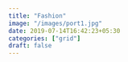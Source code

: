 ```yaml
---
title: "Fashion"
image: "/images/port1.jpg"
date: 2019-07-14T16:42:23+05:30
categories: ["grid"]
draft: false
---
```


